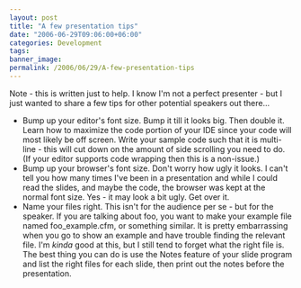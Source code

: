 ```yaml
---
layout: post
title: "A few presentation tips"
date: "2006-06-29T09:06:00+06:00"
categories: Development 
tags: 
banner_image: 
permalink: /2006/06/29/A-few-presentation-tips
---
```


Note - this is written just to help. I know I'm not a perfect presenter - but I just wanted to share a few tips for other potential speakers out there...

<ul>
<li>Bump up your editor's font size. Bump it till it looks big. Then double it. Learn how to maximize the code portion of your IDE since your code will most likely be off screen. Write your sample code such that it is multi-line - this will cut down on the amount of side scrolling you need to do. (If your editor supports code wrapping then this is a non-issue.)
<li>Bump up your browser's font size. Don't worry how ugly it looks. I can't tell you how many times I've been in a presentation and while I could read the slides, and maybe the code, the browser was kept at the normal font size. Yes - it may look a bit ugly. Get over it. 
<li>Name your files right. This isn't for the audience per se - but for the speaker. If you are talking about foo, you want to make your example file named foo_example.cfm, or something similar. It is pretty embarrassing when you go to show an example and have trouble finding the relevant file. I'm <i>kinda</i> good at this, but I still tend to forget what the right file is. The best thing you can do is use the Notes feature of your slide program and list the right files for each slide, then print out the notes before the presentation.
</ul>